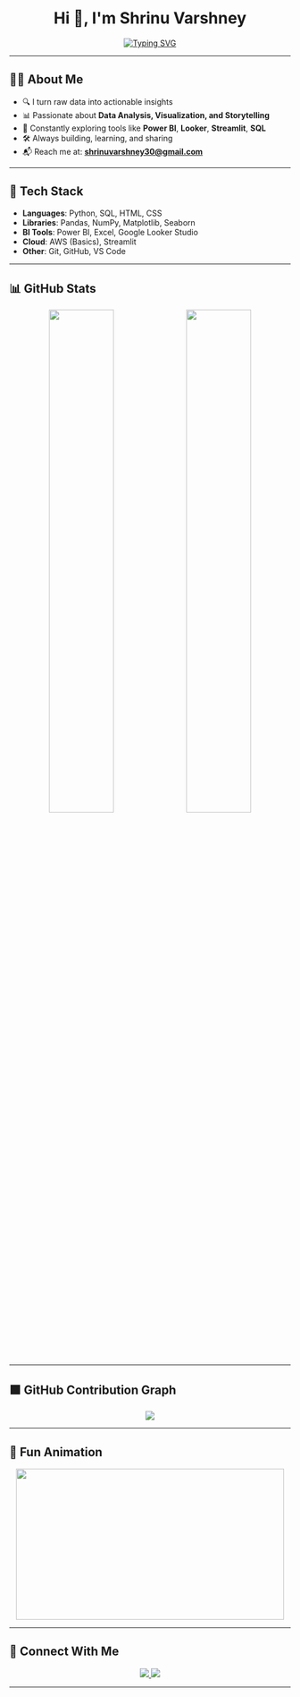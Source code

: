 <h1 align="center">Hi 👋, I'm Shrinu Varshney</h1>

<p align="center">
  <a href="https://github.com/shrinuvarshney">
    <img src="https://readme-typing-svg.herokuapp.com/?lines=📊+Data+Analyst+%7C+Python+%7C+SQL+%7C+Power+BI;💡+Lifelong+Learner+%7C+AI+Enthusiast+%7C+Curious+Mind;🚀+Open+to+Work+%26+Collaboration&center=true&width=800&height=45&font=Fira+Code&size=22&color=3FF787&vCenter=true&pause=1000" alt="Typing SVG" />
  </a>
</p>

---

## 🙋‍♂️ About Me

- 🔍 I turn raw data into actionable insights  
- 📊 Passionate about **Data Analysis, Visualization, and Storytelling**
- 🧠 Constantly exploring tools like **Power BI**, **Looker**, **Streamlit**, **SQL**
- 🛠️ Always building, learning, and sharing
- 📬 Reach me at: **shrinuvarshney30@gmail.com**

---

## 🧰 Tech Stack

- **Languages**: Python, SQL, HTML, CSS  
- **Libraries**: Pandas, NumPy, Matplotlib, Seaborn  
- **BI Tools**: Power BI, Excel, Google Looker Studio  
- **Cloud**: AWS (Basics), Streamlit  
- **Other**: Git, GitHub, VS Code

---

## 📊 GitHub Stats

<p align="center">
  <img width="48%" src="https://github-readme-stats.vercel.app/api?username=shrinuvarshney&show_icons=true&theme=radical" />
  <img width="48%" src="https://github-readme-streak-stats.herokuapp.com/?user=shrinuvarshney&theme=radical" />
</p>

---

## 🟩 GitHub Contribution Graph

<p align="center">
  <img src="https://github-readme-activity-graph.vercel.app/graph?username=shrinuvarshney&theme=react-dark&area=true&hide_border=true" />
</p>

---

## 🧠 Fun Animation

<p align="center">
  <img src="https://media.giphy.com/media/qgQUggAC3Pfv687qPC/giphy.gif" width="480" height="270" />
</p>

---

## 🤝 Connect With Me

<p align="center">
  <a href="https://www.linkedin.com/in/shrinuvarshney/">
    <img src="https://img.shields.io/badge/-LinkedIn-blue?style=flat-square&logo=Linkedin&logoColor=white" />
  </a>
  <a href="mailto:shrinuvarshney30@gmail.com">
    <img src="https://img.shields.io/badge/-Gmail-D14836?style=flat-square&logo=Gmail&logoColor=white" />
  </a>
</p>

---
